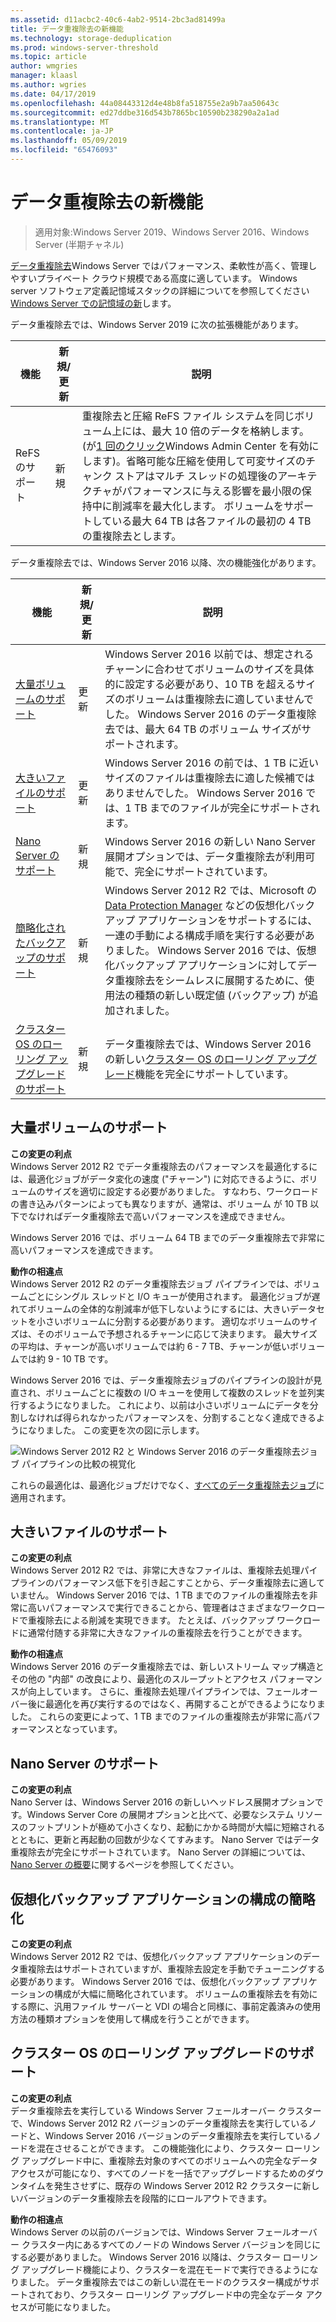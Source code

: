 ```yaml
---
ms.assetid: d11acbc2-40c6-4ab2-9514-2bc3ad81499a
title: データ重複除去の新機能
ms.technology: storage-deduplication
ms.prod: windows-server-threshold
ms.topic: article
author: wmgries
manager: klaasl
ms.author: wgries
ms.date: 04/17/2019
ms.openlocfilehash: 44a08443312d4e48b8fa518755e2a9b7aa50643c
ms.sourcegitcommit: ed27ddbe316d543b7865bc10590b238290a2a1ad
ms.translationtype: MT
ms.contentlocale: ja-JP
ms.lasthandoff: 05/09/2019
ms.locfileid: "65476093"
---
```

# <a name="whats-new-in-data-deduplication"></a>データ重複除去の新機能

> 適用対象:Windows Server 2019、Windows Server 2016、Windows Server (半期チャネル)

[データ重複除去](overview.md)Windows Server ではパフォーマンス、柔軟性が高く、管理しやすいプライベート クラウド規模である高度に適しています。 Windows server ソフトウェア定義記憶域スタックの詳細についてを参照してください[Windows Server での記憶域の新](../whats-new-in-storage.md)します。

データ重複除去では、Windows Server 2019 に次の拡張機能があります。

| 機能 | 新規/更新 | 説明 |
|---------------|----------------|-------------|
| ReFS のサポート  | 新規            | 重複除去と圧縮 ReFS ファイル システムを同じボリューム上には、最大 10 倍のデータを格納します。 (が[1 回のクリック](https://www.youtube.com/watch?v=PRibTacyKko&feature=youtu.be)Windows Admin Center を有効にします)。省略可能な圧縮を使用して可変サイズのチャンク ストアはマルチ スレッドの処理後のアーキテクチャがパフォーマンスに与える影響を最小限の保持中に削減率を最大化します。 ボリュームをサポートしている最大 64 TB は各ファイルの最初の 4 TB の重複除去とします。|

データ重複除去では、Windows Server 2016 以降、次の機能強化があります。

| 機能 | 新規/更新 | 説明 |
|---------------|----------------|-------------|
| [大量ボリュームのサポート](whats-new.md#large-volume-support) | 更新 | Windows Server 2016 以前では、想定されるチャーンに合わせてボリュームのサイズを具体的に設定する必要があり、10 TB を超えるサイズのボリュームは重複除去に適していませんでした。 Windows Server 2016 のデータ重複除去では、最大 64 TB のボリューム サイズがサポートされます。 |
| [大きいファイルのサポート](whats-new.md#large-file-support) | 更新 | Windows Server 2016 の前では、1 TB に近いサイズのファイルは重複除去に適した候補ではありませんでした。 Windows Server 2016 では、1 TB までのファイルが完全にサポートされます。 |
| [Nano Server のサポート](whats-new.md#nano-server-support) | 新規 | Windows Server 2016 の新しい Nano Server 展開オプションでは、データ重複除去が利用可能で、完全にサポートされています。 |
| [簡略化されたバックアップのサポート](whats-new.md#simple-backup-support) | 新規 | Windows Server 2012 R2 では、Microsoft の [Data Protection Manager](https://technet.microsoft.com/library/hh758173.aspx) などの仮想化バックアップ アプリケーションをサポートするには、一連の手動による構成手順を実行する必要がありました。 Windows Server 2016 では、仮想化バックアップ アプリケーションに対してデータ重複除去をシームレスに展開するために、使用法の種類の新しい既定値 (バックアップ) が追加されました。|
| [クラスター OS のローリング アップグレードのサポート](whats-new.md#cluster-upgrade-support) | 新規 | データ重複除去では、Windows Server 2016 の新しい[クラスター OS のローリング アップグレード](../..//failover-clustering/cluster-operating-system-rolling-upgrade.md)機能を完全にサポートしています。 |

## <a name="large-volume-support"></a>大量ボリュームのサポート

**この変更の利点**  
Windows Server 2012 R2 でデータ重複除去のパフォーマンスを最適化するには、最適化ジョブがデータ変化の速度 ("チャーン") に対応できるように、ボリュームのサイズを適切に設定する必要がありました。 すなわち、ワークロードの書き込みパターンによっても異なりますが、通常は、ボリューム が 10 TB 以下でなければデータ重複除去で高いパフォーマンスを達成できません。

Windows Server 2016 では、ボリューム 64 TB までのデータ重複除去で非常に高いパフォーマンスを達成できます。

**動作の相違点**  
Windows Server 2012 R2 のデータ重複除去ジョブ パイプラインでは、ボリュームごとにシングル スレッドと I/O キューが使用されます。 最適化ジョブが遅れてボリュームの全体的な削減率が低下しないようにするには、大きいデータセットを小さいボリュームに分割する必要があります。 適切なボリュームのサイズは、そのボリュームで予想されるチャーンに応じて決まります。 最大サイズの平均は、チャーンが高いボリュームでは約 6 - 7 TB、チャーンが低いボリュームでは約 9 - 10 TB です。

Windows Server 2016 では、データ重複除去ジョブのパイプラインの設計が見直され、ボリュームごとに複数の I/O キューを使用して複数のスレッドを並列実行するようになりました。 これにより、以前は小さいボリュームにデータを分割しなければ得られなかったパフォーマンスを、分割することなく達成できるようになりました。 この変更を次の図に示します。

![Windows Server 2012 R2 と Windows Server 2016 のデータ重複除去ジョブ パイプラインの比較の視覚化](media/server-2016-dedup-job-pipeline.png)

これらの最適化は、最適化ジョブだけでなく、[すべてのデータ重複除去ジョブ](understand.md#job-info)に適用されます。

## <a name="large-file-support"></a>大きいファイルのサポート
**この変更の利点**  
Windows Server 2012 R2 では、非常に大きなファイルは、重複除去処理パイプラインのパフォーマンス低下を引き起こすことから、データ重複除去に適していません。 Windows Server 2016 では、1 TB までのファイルの重複除去を非常に高いパフォーマンスで実行できることから、管理者はさまざまなワークロードで重複除去による削減を実現できます。 たとえば、バックアップ ワークロードに通常付随する非常に大きなファイルの重複除去を行うことができます。

**動作の相違点**  
Windows Server 2016 のデータ重複除去では、新しいストリーム マップ構造とその他の "内部" の改良により、最適化のスループットとアクセス パフォーマンスが向上しています。 さらに、重複除去処理パイプラインでは、フェールオーバー後に最適化を再び実行するのではなく、再開することができるようになりました。 これらの変更によって、1 TB までのファイルの重複除去が非常に高パフォーマンスとなっています。

## <a name="nano-server-support"></a>Nano Server のサポート
**この変更の利点**  
Nano Server は、Windows Server 2016 の新しいヘッドレス展開オプションです。Windows Server Core の展開オプションと比べて、必要なシステム リソースのフットプリントが極めて小さくなり、起動にかかる時間が大幅に短縮されるとともに、更新と再起動の回数が少なくてすみます。 Nano Server ではデータ重複除去が完全にサポートされています。 Nano Server の詳細については、[Nano Server の概要](../../get-started/getting-started-with-nano-server.md)に関するページを参照してください。

## <a name="simple-backup-support">仮想化バックアップ アプリケーションの構成の簡略化</a>
**この変更の利点**  
Windows Server 2012 R2 では、仮想化バックアップ アプリケーションのデータ重複除去はサポートされていますが、重複除去設定を手動でチューニングする必要があります。 Windows Server 2016 では、仮想化バックアップ アプリケーションの構成が大幅に簡略化されています。 ボリュームの重複除去を有効にする際に、汎用ファイル サーバーと VDI の場合と同様に、事前定義済みの使用方法の種類オプションを使用して構成を行うことができます。

## <a name="cluster-upgrade-support">クラスター OS のローリング アップグレードのサポート</a>
**この変更の利点**  
データ重複除去を実行している Windows Server フェールオーバー クラスターで、Windows Server 2012 R2 バージョンのデータ重複除去を実行しているノードと、Windows Server 2016 バージョンのデータ重複除去を実行しているノードを混在させることができます。 この機能強化により、クラスター ローリング アップグレード中に、重複除去対象のすべてのボリュームへの完全なデータ アクセスが可能になり、すべてのノードを一括でアップグレードするためのダウンタイムを発生させずに、既存の Windows Server 2012 R2 クラスターに新しいバージョンのデータ重複除去を段階的にロールアウトできます。

**動作の相違点**<br />
Windows Server の以前のバージョンでは、Windows Server フェールオーバー クラスター内にあるすべてのノードの Windows Server バージョンを同じにする必要がありました。 Windows Server 2016 以降は、クラスター ローリング アップグレード機能により、クラスターを混在モードで実行できるようになりました。 データ重複除去ではこの新しい混在モードのクラスター構成がサポートされており、クラスター ローリング アップグレード中の完全なデータ アクセスが可能になりました。
